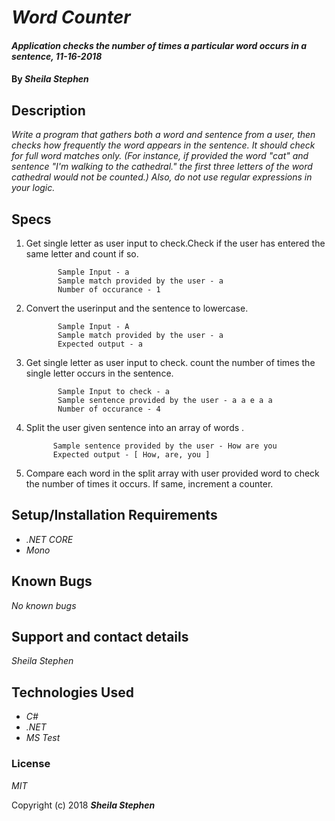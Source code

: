 # _Word Counter_

#### _Application checks the number of times a particular word occurs in a sentence, 11-16-2018_

#### By _**Sheila Stephen**_

## Description

_Write a program that gathers both a word and sentence from a user, then checks how frequently the word appears in the sentence. It should check for full word matches only. (For instance, if provided the word "cat" and sentence "I'm walking to the cathedral." the first three letters of the word cathedral would not be counted.) Also, do not use regular expressions in your logic._

## Specs
1. Get single letter as user input to check.Check if the user has entered the same letter and count if so.

              Sample Input - a
              Sample match provided by the user - a
              Number of occurance - 1

2. Convert the userinput and the sentence to lowercase.

              Sample Input - A
              Sample match provided by the user - a
              Expected output - a

3. Get single letter as user input to check. count the number of times the single letter occurs in the sentence.

              Sample Input to check - a
              Sample sentence provided by the user - a a e a a
              Number of occurance - 4

4.  Split the user given sentence into an array of words .

              Sample sentence provided by the user - How are you
              Expected output - [ How, are, you ]

5. Compare each word in the split array with user provided word to check the number of times it occurs. If same, increment a counter.

## Setup/Installation Requirements

* _.NET CORE_
* _Mono_

## Known Bugs

_No known bugs_

## Support and contact details

_Sheila Stephen_

## Technologies Used

* _C#_
* _.NET_
* _MS Test_

### License

*MIT*

Copyright (c) 2018 **_Sheila Stephen_**
